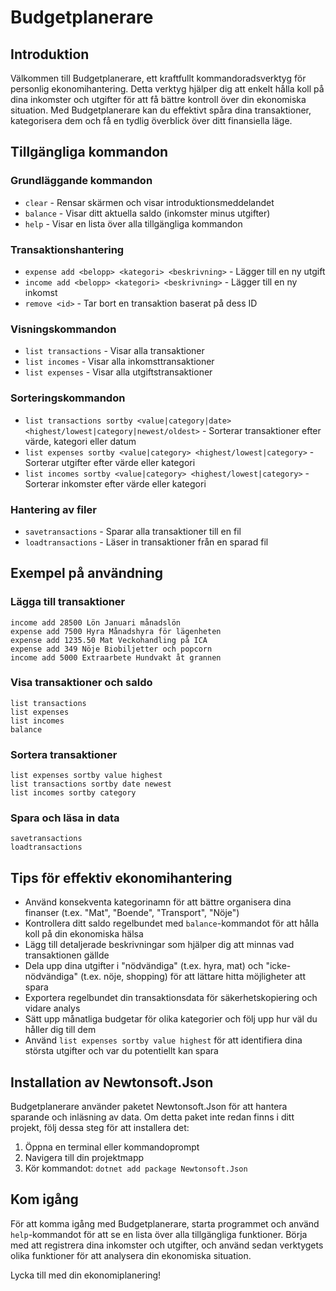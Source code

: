 # Budgetplanerare

## Introduktion

Välkommen till Budgetplanerare, ett kraftfullt kommandoradsverktyg för personlig ekonomihantering. Detta verktyg hjälper dig att enkelt hålla koll på dina inkomster och utgifter för att få bättre kontroll över din ekonomiska situation. Med Budgetplanerare kan du effektivt spåra dina transaktioner, kategorisera dem och få en tydlig överblick över ditt finansiella läge.

## Tillgängliga kommandon

### Grundläggande kommandon
* `clear` - Rensar skärmen och visar introduktionsmeddelandet
* `balance` - Visar ditt aktuella saldo (inkomster minus utgifter)
* `help` - Visar en lista över alla tillgängliga kommandon

### Transaktionshantering
* `expense add <belopp> <kategori> <beskrivning>` - Lägger till en ny utgift
* `income add <belopp> <kategori> <beskrivning>` - Lägger till en ny inkomst
* `remove <id>` - Tar bort en transaktion baserat på dess ID

### Visningskommandon
* `list transactions` - Visar alla transaktioner
* `list incomes` - Visar alla inkomsttransaktioner
* `list expenses` - Visar alla utgiftstransaktioner

### Sorteringskommandon
* `list transactions sortby <value|category|date> <highest/lowest|category|newest/oldest>` - Sorterar transaktioner efter värde, kategori eller datum
* `list expenses sortby <value|category> <highest/lowest|category>` - Sorterar utgifter efter värde eller kategori
* `list incomes sortby <value|category> <highest/lowest|category>` - Sorterar inkomster efter värde eller kategori

### Hantering av filer
* `savetransactions` - Sparar alla transaktioner till en fil
* `loadtransactions` - Läser in transaktioner från en sparad fil

## Exempel på användning

### Lägga till transaktioner
```
income add 28500 Lön Januari månadslön
expense add 7500 Hyra Månadshyra för lägenheten
expense add 1235.50 Mat Veckohandling på ICA
expense add 349 Nöje Biobiljetter och popcorn
income add 5000 Extraarbete Hundvakt åt grannen
```

### Visa transaktioner och saldo
```
list transactions
list expenses
list incomes
balance
```

### Sortera transaktioner
```
list expenses sortby value highest
list transactions sortby date newest
list incomes sortby category
```

### Spara och läsa in data
```
savetransactions
loadtransactions
```

## Tips för effektiv ekonomihantering

* Använd konsekventa kategorinamn för att bättre organisera dina finanser (t.ex. "Mat", "Boende", "Transport", "Nöje")
* Kontrollera ditt saldo regelbundet med `balance`-kommandot för att hålla koll på din ekonomiska hälsa
* Lägg till detaljerade beskrivningar som hjälper dig att minnas vad transaktionen gällde
* Dela upp dina utgifter i "nödvändiga" (t.ex. hyra, mat) och "icke-nödvändiga" (t.ex. nöje, shopping) för att lättare hitta möjligheter att spara
* Exportera regelbundet din transaktionsdata för säkerhetskopiering och vidare analys
* Sätt upp månatliga budgetar för olika kategorier och följ upp hur väl du håller dig till dem
* Använd `list expenses sortby value highest` för att identifiera dina största utgifter och var du potentiellt kan spara

## Installation av Newtonsoft.Json

Budgetplanerare använder paketet Newtonsoft.Json för att hantera sparande och inläsning av data. Om detta paket inte redan finns i ditt projekt, följ dessa steg för att installera det:

1. Öppna en terminal eller kommandoprompt
2. Navigera till din projektmapp
3. Kör kommandot: `dotnet add package Newtonsoft.Json`

## Kom igång

För att komma igång med Budgetplanerare, starta programmet och använd `help`-kommandot för att se en lista över alla tillgängliga funktioner. Börja med att registrera dina inkomster och utgifter, och använd sedan verktygets olika funktioner för att analysera din ekonomiska situation.

Lycka till med din ekonomiplanering!
